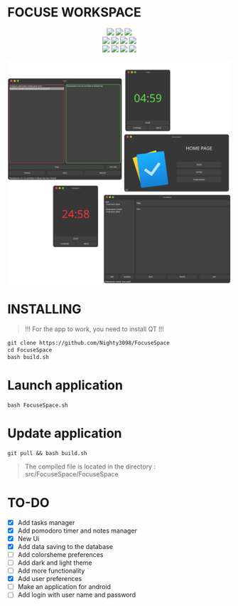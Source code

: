 <h1>FOCUSE WORKSPACE</h1>

<div id="statusBadges" align=center>
	<img src="https://img.shields.io/github/last-commit/Nighty3098/FocuseSpace?style=for-the-badge&logo=github&color=1d67d5&logoColor=D9E0EE&labelColor=0d1117"/>
	<img src="https://img.shields.io/github/stars/Nighty3098/FocuseSpace?style=for-the-badge&logo=apachespark&color=1dd55e&logoColor=D9E0EE&labelColor=0d1117"/>
	<img src="https://img.shields.io/github/v/release/Nighty3098/FocuseSpace?style=for-the-badge&logo=gitbook&color=a31dd5&logoColor=D9E0EE&labelColor=0d1117"/>
</div>

<div id="social" align=center>
	<a href="https://discord.gg/#9707" target="blank"><img src="https://img.shields.io/badge/Discord-%235865F2.svg?style=for-the-badge&logo=discord&logoColor=white"/></a>
	<a href="https://t.me/Night3098" target="blank"><img src="https://img.shields.io/badge/Telegram-2CA5E0?style=for-the-badge&logo=telegram&logoColor=white"/></a>
	<a href="mailto:night3098game@gmail.com" target="blank"><img src="https://img.shields.io/badge/Gmail-D14836?style=for-the-badge&logo=gmail&logoColor=white"/></a>
	<a href="https://www.reddit.com/user/Night3098" target="blank"><img src="https://img.shields.io/badge/Reddit-FF4500?style=for-the-badge&logo=reddit&logoColor=white"/></a>
</div>

<div id="soft" align=center>
	<img src="https://img.shields.io/badge/c  ++-%2300599C.svg?style=for-the-badge&logo=c%2B%2B&logoColor=white"/>
	<img src="https://img.shields.io/badge/sqlite-%2307405e.svg?style=for-the-badge&logo=sqlite&logoColor=white"/>
	<img src="https://img.shields.io/badge/Qt-%23217346.svg?style=for-the-badge&logo=Qt&logoColor=white"/>
	<img src="https://img.shields.io/badge/Linux-FCC624?style=for-the-badge&logo=linux&logoColor=black"/>
</div>

<img align="center" src="image.png"></img>

<h1> INSTALLING</h1>

> !!! For the app to work, you need to install QT !!!

```shell
git clone https://github.com/Nighty3098/FocuseSpace
cd FocuseSpace
bash build.sh
```

<h1>Launch application</h1>

```shell
bash FocuseSpace.sh
```

<h1>Update application</h1>

```shell
git pull && bash build.sh
```

> The compiled file is located in the directory : src/FocuseSpace/FocuseSpace

<h1>TO-DO</h1>

- [x] Add tasks manager
- [x] Add pomodoro timer and notes manager
- [x] New Ui
- [x] Add data saving to the database
- [ ] Add colorsheme preferences
- [ ] Add dark and light theme
- [ ] Add more functionality
- [x] Add user preferences
- [ ] Make an application for android
- [ ] Add login with user name and password

